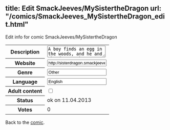 title: Edit SmackJeeves/MySistertheDragon
url: "/comics/SmackJeeves_MySistertheDragon_edit.html"
---
Edit info for comic SmackJeeves/MySistertheDragon

<form name="comic" action="http://gaepostmail.appengine.com/comic" name="post">
<table class="comicinfo">
<tr>
<th>Description</th><td><textarea name="description">A boy finds an egg in the woods, and he and the dragon that hatches from it are raised as brother and sister. Hijinks ensue, including but not limited to the wacky variety.</textarea></td>
</tr>
<tr>
<th>Website</th><td><input type="text" name="url" value="http://sisterdragon.smackjeeves.com/comics/"/></td>
</tr>
<tr>
<th>Genre</th><td><input type="text" name="genre" value="Other"/></td>
</tr>
<tr>
<th>Language</th><td><input type="text" name="language" value="English"/></td>
</tr>
<tr>
<th>Adult content</th><td><input type="checkbox" name="adult" value="adult" /></td>
</tr>
<tr>
<th>Status</th><td>ok on 11.04.2013</td>
</tr>
<tr>
<th>Votes</th><td>0</div></td>
</tr>
</table>
</form>

Back to the [comic](/comics/SmackJeeves_MySistertheDragon.html).
